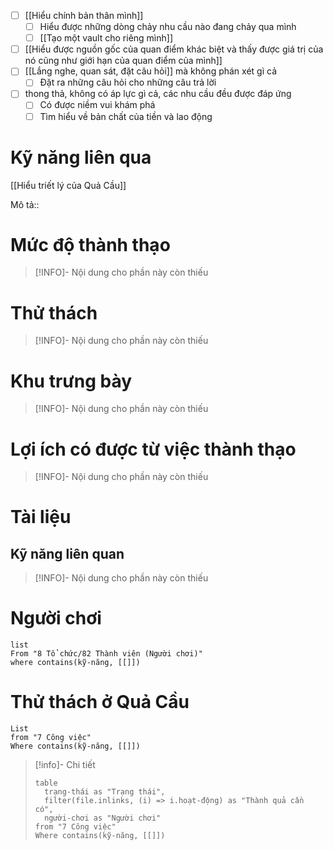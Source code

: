 - [ ] [[Hiểu chính bản thân mình]]
	- [ ] Hiểu được những dòng chảy nhu cầu nào đang chảy qua mình
	- [ ] [[Tạo một vault cho riêng mình]]
- [ ] [[Hiểu được nguồn gốc của quan điểm khác biệt và thấy được giá trị của nó cũng như giới hạn của quan điểm của mình]]
- [ ] [[Lắng nghe, quan sát, đặt câu hỏi]] mà không phán xét gì cả
	- [ ] Đặt ra những câu hỏi cho những câu trả lời
- [ ] thong thả, không có áp lực gì cả, các nhu cầu đều được đáp ứng
	- [ ] Có được niềm vui khám phá
	- [ ] Tìm hiểu về bản chất của tiền và lao động
# Kỹ năng liên qua
[[Hiểu triết lý của Quả Cầu]]

Mô tả::
# Mức độ thành thạo
> [!INFO]- Nội dung cho phần này còn thiếu
# Thử thách
> [!INFO]- Nội dung cho phần này còn thiếu

# Khu trưng bày
> [!INFO]- Nội dung cho phần này còn thiếu
# Lợi ích có được từ việc thành thạo
> [!INFO]- Nội dung cho phần này còn thiếu
# Tài liệu
## Kỹ năng liên quan
> [!INFO]- Nội dung cho phần này còn thiếu

# Người chơi
```dataview
list
From "8 Tổ chức/82 Thành viên (Người chơi)"
where contains(kỹ-năng, [[]])
```

# Thử thách ở Quả Cầu
```dataview 
List
from "7 Công việc"
Where contains(kỹ-năng, [[]])
```

> [!info]- Chi tiết
> ```dataview
> table 
> 	trạng-thái as "Trạng thái", 
> 	filter(file.inlinks, (i) => i.hoạt-động) as "Thành quả cần có",
> 	người-chơi as "Người chơi"
> from "7 Công việc"
> Where contains(kỹ-năng, [[]])
> ```